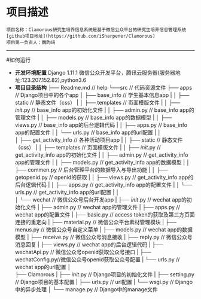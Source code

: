 
# 项目描述
    项目名称：Clamorous研究生培养信息系统是基于微信公众平台的研究生培养信息管理系统
    [github项目地址](https://github.com/iSharpener/Clamorous)
    项目第一负责人：魏昀琦
--------------------------------
#如何运行
+ **开发环境配置** Django 1.11.1 微信公众开发平台，腾讯云服务器(服务器地址:123.207.152.82),python3.6
+ **项目目录结构** 
    ├── Readme.md                     // help
    └──src                            // 代码资源文件
        ├── apps                      // Django项目中的各个app
        │    ├── base_info            // 学生基本信息app
        |    │       ├── static       // 静态文件（css）
        |    │       ├── templates    // 页面模版文件
        |    │       ├── _init_.py    // base_info app的初始化文件
        |    │       ├── admin.py     // base_info app的管理文件
        |    │       ├── models.py    // base_info app的数据模型
        |    │       ├── views.py     // base_info app的后台逻辑代码
        |    │       ├── apps.py      // base_info app的配置文件
        |    │       └── urls.py      // base_info app的url配置
        |    │       
        │    ├── get_activity_info    // 各种活动项目app
        |    │       ├── static       // 静态文件（css）
        |    │       ├── templates    // 页面模版文件
        |    │       ├── _init_.py    // get_activity_info app的初始化文件
        |    │       ├── admin.py     // get_activity_info app的管理文件
        |    │       ├── models.py    // get_activity_info app的数据模型
        |    │       ├── commen.py    // 后台管理平台的数据导入与导出功能
        |    │       ├── getopenid.py // openid的获取
        |    │       ├── views.py     // get_activity_info app的后台逻辑代码
        |    │       ├── apps.py      // get_activity_info app的配置文件
        |    │       └── urls.py      // get_activity_info app的url配置
        |    │       
        │    └── wechat               // 微信公众号后台开发app
        |           ├── _init_.py     // wechat app的初始化文件
        |           ├── admin.py      // wechat app的管理文件
        |           ├── apps.py       // wechat app的配置文件
        |           ├── basic.py      // access token的获取及第三方页面连接的重定向
        |           ├── material.py   // 微信公众平台素材管理模块
        |           ├── menus.py      // 微信公众号自定义菜单
        |           ├── models.py     // wechat app的数据模型
        |           ├── receive.py    // 微信公众号消息接收
        |           ├── reply.py      // 微信公众号消息回复
        |           ├── views.py      // wechat app的后台逻辑代码
        |           ├── wechatApi.py  // 微信公众号openid获取公众号接口
        |           ├── wechatConfig.py//微信公众号openid获取公众号配置
        |           └── urls.py       // wechat app的url配置
        │                  
        ├── Clamorous
        |       ├── _init_.py         // Django项目的初始化文件
        |       ├── setting.py        // Django项目的基本配置
        |       ├── urls.py           // url配置
        |       └── wsgi.py           // Django中的异步处理
        │
        └── manage.py                 // Django中的manage文件                
